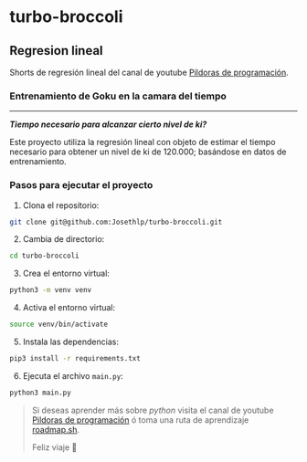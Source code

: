 # turbo-broccoli

## Regresion lineal

Shorts de regresión lineal del canal de youtube [Pildoras de programación](https://www.youtube.com/shorts/qpohsskBPkg).

### Entrenamiento de Goku en la camara del tiempo

___

***Tiempo necesario para alcanzar cierto nivel de ki?***

Este proyecto utiliza la regresión lineal con objeto de estimar el tiempo necesario para obtener un nivel de ki de 120.000;
basándose en datos de entrenamiento.

### Pasos para ejecutar el proyecto

1. Clona el repositorio:

```bash
git clone git@github.com:Josethlp/turbo-broccoli.git
```

2. Cambia de directorio:
```bash
cd turbo-broccoli
```

3. Crea el entorno virtual:
```bash
python3 -m venv venv
```

4. Activa el entorno virtual:
```bash
source venv/bin/activate
```

5. Instala las dependencias:
```bash
pip3 install -r requirements.txt
```

6. Ejecuta el archivo `main.py`:
```bash
python3 main.py
```

> Si deseas aprender más sobre *python* visita el canal de youtube [Pildoras de programación](https://www.youtube.com/@pildorasdeprogramacion) ó toma una ruta de aprendizaje [roadmap.sh](https://roadmap.sh/python).
>
> Feliz viaje 🚀
